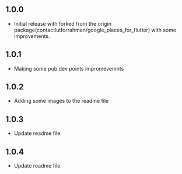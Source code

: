 ## 1.0.0
* Initial release with forked from the origin package(contactlutforrahman/google_places_for_flutter) with some improvements.

## 1.0.1
* Making some pub.dev points impromevemnts

## 1.0.2
* Adding some images to the readme file

## 1.0.3
* Update readme file

## 1.0.4
* Update readme file